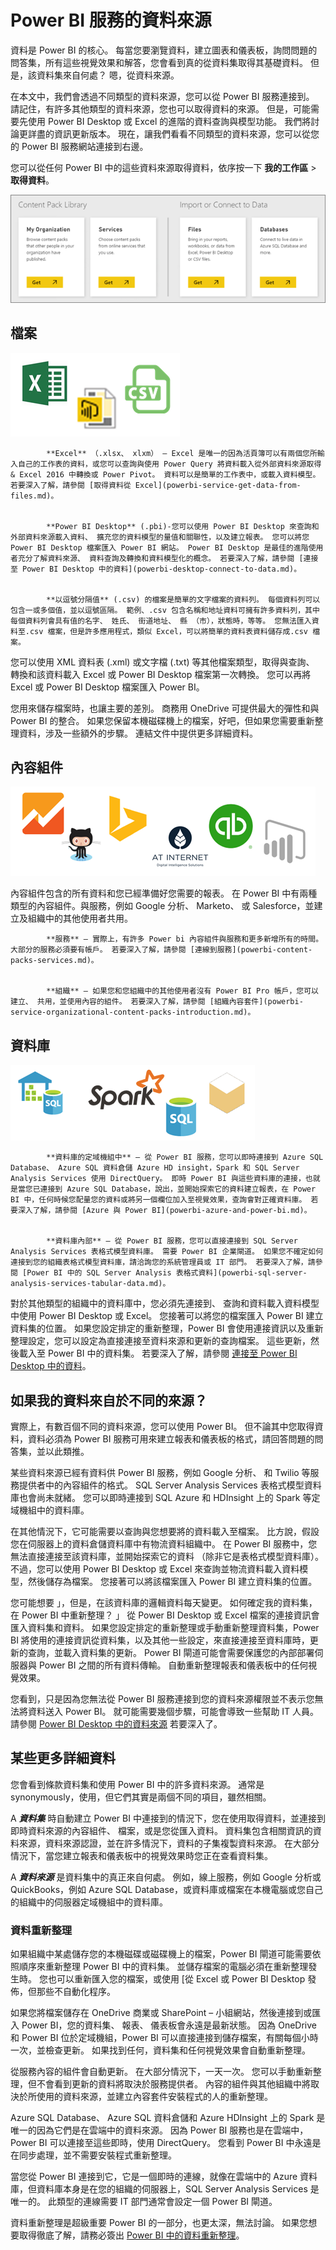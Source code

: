 <properties
   pageTitle="Power bi 資料來源"
   description="Power bi 資料來源"
   services="powerbi"
   documentationCenter=""
   authors="davidiseminger"
   manager="mblythe"
   backup=""
   editor=""
   tags=""
   qualityFocus="identified"
   qualityDate=""/>

<tags
   ms.service="powerbi"
   ms.devlang="NA"
   ms.topic="get-started-article"
   ms.tgt_pltfrm="NA"
   ms.workload="powerbi"
   ms.date="09/29/2016"
   ms.author="davidi"/>

# Power BI 服務的資料來源

資料是 Power BI 的核心。 每當您要瀏覽資料，建立圖表和儀表板，詢問問題的問答集，所有這些視覺效果和解答，您會看到真的從資料集取得其基礎資料。 但是，該資料集來自何處？ 嗯，從資料來源。

在本文中，我們會透過不同類型的資料來源，您可以從 Power BI 服務連接到。 請記住，有許多其他類型的資料來源，您也可以取得資料的來源。 但是，可能需要先使用 Power BI Desktop 或 Excel 的進階的資料查詢與模型功能。 我們將討論更詳盡的資訊更新版本。 現在，讓我們看看不同類型的資料來源，您可以從您的 Power BI 服務網站連接到右邊。

您可以從任何 Power BI 中的這些資料來源取得資料，依序按一下 **我的工作區** > **取得資料**。

![](media/powerbi-service-get-data/pbi_getdata_startscreen.png)

## 檔案
![](media/powerbi-service-get-data/pbi_getdata_files.png)


            **Excel** （.xlsx、 xlxm） – Excel 是唯一的因為活頁簿可以有兩個您所輸入自己的工作表的資料，或您可以查詢與使用 Power Query 將資料載入從外部資料來源取得 & Excel 2016 中轉換或 Power Pivot。 資料可以是簡單的工作表中，或載入資料模型。 若要深入了解，請參閱 [取得資料從 Excel](powerbi-service-get-data-from-files.md)。


            **Power BI Desktop** (.pbi)-您可以使用 Power BI Desktop 來查詢和外部資料來源載入資料、 擴充您的資料模型的量值和關聯性，以及建立報表。 您可以將您 Power BI Desktop 檔案匯入 Power BI 網站。 Power BI Desktop 是最佳的進階使用者充分了解資料來源、 資料查詢及轉換和資料模型化的概念。 若要深入了解，請參閱 [連接至 Power BI Desktop 中的資料](powerbi-desktop-connect-to-data.md)。


            **以逗號分隔值** (.csv) 的檔案是簡單的文字檔案的資料列。 每個資料列可以包含一或多個值，並以逗號區隔。 範例、.csv 包含名稱和地址資料可擁有許多資料列，其中每個資料列會具有值的名字、 姓氏、 街道地址、 縣 （市），狀態時，等等。 您無法匯入資料至.csv 檔案，但是許多應用程式，類似 Excel，可以將簡單的資料表資料儲存成.csv 檔案。

您可以使用 XML 資料表 (.xml) 或文字檔 (.txt) 等其他檔案類型，取得與查詢、 轉換和該資料載入 Excel 或 Power BI Desktop 檔案第一次轉換。 您可以再將 Excel 或 Power BI Desktop 檔案匯入 Power BI。

您用來儲存檔案時，也讓主要的差別。 商務用 OneDrive 可提供最大的彈性和與 Power BI 的整合。 如果您保留本機磁碟機上的檔案，好吧，但如果您需要重新整理資料，涉及一些額外的步驟。 連結文件中提供更多詳細資料。

## 內容組件
![](media/powerbi-service-get-data/pbi_getdata_contentpacks.png)

內容組件包含的所有資料和您已經準備好您需要的報表。 在 Power BI 中有兩種類型的內容組件。與服務，例如 Google 分析、 Marketo、 或 Salesforce，並建立及組織中的其他使用者共用。


            **服務** – 實際上，有許多 Power bi 內容組件與服務和更多新增所有的時間。 大部分的服務必須要有帳戶。 若要深入了解，請參閱 [連線到服務](powerbi-content-packs-services.md)。


            **組織** – 如果您和您組織中的其他使用者沒有 Power BI Pro 帳戶，您可以建立、 共用，並使用內容的組件。 若要深入了解，請參閱 [組織內容套件](powerbi-service-organizational-content-packs-introduction.md)。

## 資料庫
![](media/powerbi-service-get-data/pbi_getdata_databases.png)


            **資料庫的定域機組中** – 從 Power BI 服務，您可以即時連接到 Azure SQL Database、 Azure SQL 資料倉儲 Azure HD insight，Spark 和 SQL Server Analysis Services 使用 DirectQuery。 即時 Power BI 與這些資料庫的連接，也就是當您已連接到 Azure SQL Database，說出，並開始探索它的資料建立報表，在 Power BI 中，任何時候您配量您的資料或將另一個欄位加入至視覺效果，查詢會對正確資料庫。 若要深入了解，請參閱 [Azure 與 Power BI](powerbi-azure-and-power-bi.md)。


            **資料庫內部** – 從 Power BI 服務，您可以直接連接到 SQL Server Analysis Services 表格式模型資料庫。 需要 Power BI 企業閘道。 如果您不確定如何連接到您的組織表格式模型資料庫，請洽詢您的系統管理員或 IT 部門。 若要深入了解，請參閱 [Power BI 中的 SQL Server Analysis 表格式資料](powerbi-sql-server-analysis-services-tabular-data.md)。

對於其他類型的組織中的資料庫中，您必須先連接到、 查詢和資料載入資料模型中使用 Power BI Desktop 或 Excel。 您接著可以將您的檔案匯入 Power BI 建立資料集的位置。 如果您設定排定的重新整理，Power BI 會使用連接資訊以及重新整理設定，您可以設定為直接連接至資料來源和更新的查詢檔案。 這些更新，然後載入至 Power BI 中的資料集。 若要深入了解，請參閱 [連接至 Power BI Desktop 中的資料](powerbi-desktop-connect-to-data.md)。

## 如果我的資料來自於不同的來源？
實際上，有數百個不同的資料來源，您可以使用 Power BI。 但不論其中您取得資料，資料必須為 Power BI 服務可用來建立報表和儀表板的格式，請回答問題的問答集，並以此類推。

某些資料來源已經有資料供 Power BI 服務，例如 Google 分析、 和 Twilio 等服務提供者中的內容組件的格式。 SQL Server Analysis Services 表格式模型資料庫也會尚未就緒。 您可以即時連接到 SQL Azure 和 HDInsight 上的 Spark 等定域機組中的資料庫。

在其他情況下，它可能需要以查詢與您想要將的資料載入至檔案。 比方說，假設您在伺服器上的資料倉儲資料庫中有物流資料組織中。 在 Power BI 服務中，您無法直接連接至該資料庫，並開始探索它的資料 （除非它是表格式模型資料庫）。 不過，您可以使用 Power BI Desktop 或 Excel 來查詢並物流資料載入資料模型，然後儲存為檔案。 您接著可以將該檔案匯入 Power BI 建立資料集的位置。

您可能想要 」，但是，在該資料庫的邏輯資料每天變更。 如何確定我的資料集，在 Power BI 中重新整理？ 」 從 Power BI Desktop 或 Excel 檔案的連接資訊會匯入資料集和資料。 如果您設定排定的重新整理或手動重新整理資料集，Power BI 將使用的連接資訊從資料集，以及其他一些設定，來直接連接至資料庫時，更新的查詢，並載入資料集的更新。 Power BI 閘道可能會需要保護您的內部部署伺服器與 Power BI 之間的所有資料傳輸。 自動重新整理報表和儀表板中的任何視覺效果。

您看到，只是因為您無法從 Power BI 服務連接到您的資料來源權限並不表示您無法將資料送入 Power BI。 就可能需要幾個步驟，可能會導致一些幫助 IT 人員。 請參閱 [Power BI Desktop 中的資料來源](powerbi-desktop-data-sources.md) 若要深入了。

## 某些更多詳細資料
您會看到條款資料集和使用 Power BI 中的許多資料來源。 通常是 synonymously，使用，但它們其實是兩個不同的項目，雖然相關。

A ***資料集*** 時自動建立 Power BI 中連接到的情況下，您在使用取得資料，並連接到即時資料來源的內容組件、 檔案，或是您從匯入資料。 資料集包含相關資訊的資料來源，資料來源認證，並在許多情況下，資料的子集複製資料來源。 在大部分情況下，當您建立報表和儀表板中的視覺效果時您正在查看資料集。

A ***資料來源*** 是資料集中的真正來自何處。 例如，線上服務，例如 Google 分析或 QuickBooks，例如 Azure SQL Database，或資料庫或檔案在本機電腦或您自己的組織中的伺服器定域機組中的資料庫。

### 資料重新整理
如果組織中某處儲存您的本機磁碟或磁碟機上的檔案，Power BI 閘道可能需要依照順序來重新整理 Power BI 中的資料集。 並儲存檔案的電腦必須在重新整理發生時。 您也可以重新匯入您的檔案，或使用 [從 Excel 或 Power BI Desktop 發佈，但那些不自動化程序。

如果您將檔案儲存在 OneDrive 商業或 SharePoint – 小組網站，然後連接到或匯入 Power BI，您的資料集、 報表、 儀表板會永遠是最新狀態。 因為 OneDrive 和 Power BI 位於定域機組，Power BI 可以直接連接到儲存檔案，有關每個小時一次，並檢查更新。 如果找到任何，資料集和任何視覺效果會自動重新整理。

從服務內容的組件會自動更新。 在大部分情況下，一天一次。 您可以手動重新整理，但不會看到更新的資料將取決於服務提供者。 內容的組件與其他組織中將取決於所使用的資料來源，並建立內容套件安裝程式的人的重新整理。

Azure SQL Database、 Azure SQL 資料倉儲和 Azure HDInsight 上的 Spark 是唯一的因為它們是在雲端中的資料來源。 因為 Power BI 服務也是在雲端中，Power BI 可以連接至這些即時，使用 DirectQuery。 您看到 Power BI 中永遠是在同步處理，並不需要安裝程式重新整理。

當您從 Power BI 連接到它，它是一個即時的連線，就像在雲端中的 Azure 資料庫，但資料庫本身是在您的組織的伺服器上，SQL Server Analysis Services 是唯一的。 此類型的連線需要 IT 部門通常會設定一個 Power BI 閘道。

資料重新整理是超級重要 Power BI 的一部分，也更太深，無法討論。 如果您想要取得徹底了解，請務必簽出 [Power BI 中的資料重新整理](powerbi-refresh-data.md)。
